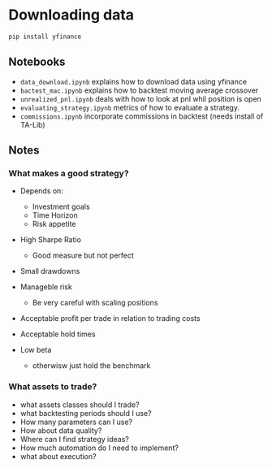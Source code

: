 # Downloading data

```bash
pip install yfinance
```

## Notebooks
 
 - `data_download.ipynb` explains how to download data using yfinance
 - `bactest_mac.ipynb` explains how to backtest moving average crossover
 - `unrealized_pnl.ipynb` deals with how to look at pnl whil position is open
 - `evaluating_strategy.ipynb` metrics of how to evaluate a strategy.
 - `commissions.ipynb` incorporate commissions in backtest (needs install of TA-Lib)  


## Notes

### What makes a good strategy?

- Depends on:
    - Investment goals
    - Time Horizon
    - Risk appetite

- High Sharpe Ratio
    - Good measure but not perfect

- Small drawdowns
- Manageble risk
    - Be very careful with scaling positions
- Acceptable profit per trade in relation to trading costs
- Acceptable hold times
- Low beta
    - otherwisw just hold the benchmark

### What assets to trade?

- what assets classes should I trade?
- what backtesting periods should I use?
- How many parameters can I use?
- How about data quality?
- Where can I find strategy ideas?
- How much automation do I need to implement?
- what about execution?